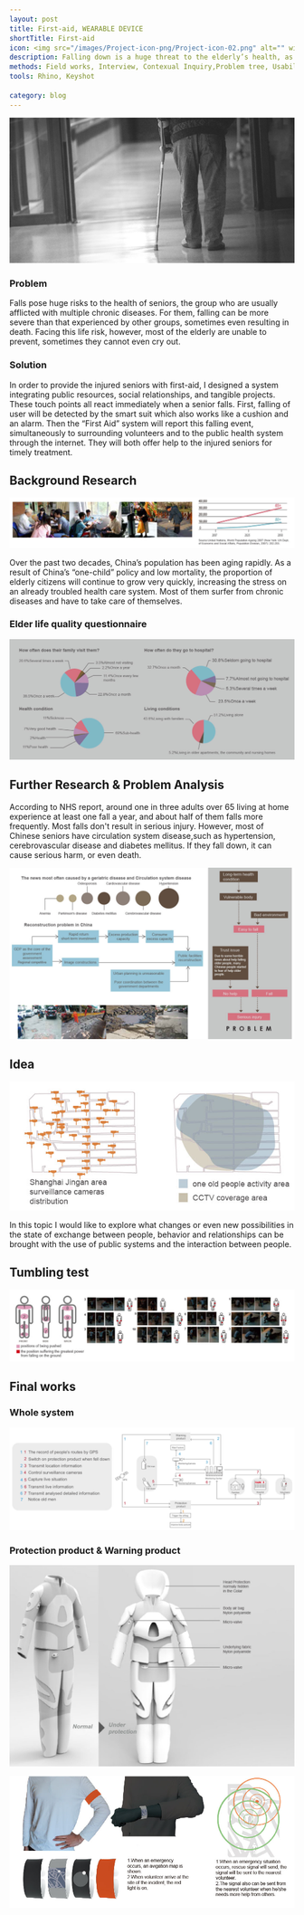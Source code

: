 ```yaml
---
layout: post
title: First-aid, WEARABLE DEVICE
shortTitle: First-aid
icon: <img src="/images/Project-icon-png/Project-icon-02.png" alt="" width="100"/>
description: Falling down is a huge threat to the elderly’s health, as it may worsen many acute diseases like cerebral hemorrhage. When this accident happens time is crucial, but the elderly sometimes cannot cry for help. In order to provide seniors with emergency first aid, I designed this set of wearable devices to bridge the gap between people who need help and those who offer a hand.
methods: Field works, Interview, Contexual Inquiry,Problem tree, Usability Testing
tools: Rhino, Keyshot

category: blog
---
```

![Git Bash](/FirstAid-img/FirstAid-img-01.jpg)

### Problem

Falls pose huge risks to the health of seniors, the group who are usually afflicted with multiple chronic diseases. For them, falling can be more severe than that experienced by other groups, sometimes even resulting in death. Facing this life risk, however, most of the elderly are unable to prevent, sometimes they cannot even cry out.

### Solution

In order to provide the injured seniors with first-aid, I designed a system integrating public resources, social relationships, and tangible projects. These touch points all react immediately when a senior falls. First, falling of user will be detected by the smart suit which also works like a cushion and an alarm. Then the “First Aid” system will report this falling event, simultaneously to surrounding volunteers and to the public health system through the internet. They will both offer help to the injured seniors for timely treatment.

## Background Research

![Git Bash](/FirstAid-img/FirstAid-img-02.jpg)

Over the past two decades, China’s population has been aging rapidly. As a result of China’s “one-child” policy and low mortality, the proportion of elderly citizens will continue to grow very quickly, increasing the stress on an already troubled health care system. Most of them surfer from chronic diseases and have to take care of themselves.

### Elder life quality questionnaire
![Git Bash](/FirstAid-img/FirstAid-img-03.jpg)

## Further Research & Problem Analysis

According to NHS report, around one in three adults over 65 living at home experience at least one fall a year, and about half of them falls more frequently. Most falls don't result in serious injury. However, most of Chinese seniors have circulation system disease,such as hypertension, cerebrovascular disease and diabetes mellitus. If they fall down, it can cause serious harm, or even death.

![Git Bash](/FirstAid-img/FirstAid-img-04.jpg)
## Idea
![Git Bash](/FirstAid-img/FirstAid-img-05.jpg)

In this topic I would like to explore what changes or even new possibilities in the state of exchange between people, behavior and relationships can be brought with the use of public systems and the interaction between people.

## Tumbling test
![Git Bash](/FirstAid-img/FirstAid-img-06.jpg)

## Final works
### Whole system
![Git Bash](/FirstAid-img/FirstAid-img-07.jpg)

### Protection product & Warning product
![Git Bash](/FirstAid-img/FirstAid-img-08.jpg)

![Git Bash](/FirstAid-img/FirstAid-img-09.jpg)
